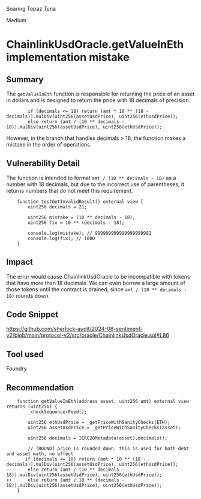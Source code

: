 Soaring Topaz Tuna

Medium

# ChainlinkUsdOracle.getValueInEth implementation mistake

## Summary

The `getValueInEth` function is responsible for returning the price of an asset in dollars and is designed to return the price with 18 decimals of precision.

```solidity
        if (decimals <= 18) return (amt * 10 ** (18 - decimals)).mulDiv(uint256(assetUsdPrice), uint256(ethUsdPrice));
        else return (amt / (10 ** decimals - 18)).mulDiv(uint256(assetUsdPrice), uint256(ethUsdPrice));
```

However, in the branch that handles decimals > 18, the function makes a mistake in the order of operations.

## Vulnerability Detail

The function is intended to format `amt / (10 ** decimals - 18)` as a number with 18 decimals, but due to the incorrect use of parentheses, it returns numbers that do not meet this requirement.

```solidity
    function testGetInvalidResult() external view {
        uint256 decimals = 21;

        uint256 mistake = (10 ** decimals - 18);
        uint256 fix = 10 ** (decimals - 18);

        console.log(mistake); // 999999999999999999982
        console.log(fix); // 1000
    }
```

## Impact

The error would cause ChainlinkUsdOracle to be incompatible with tokens that have more than 18 decimals. We can even borrow a large amount of those tokens until the contract is drained, since `amt / (10 ** decimals - 18)` rounds down.

## Code Snippet

https://github.com/sherlock-audit/2024-08-sentiment-v2/blob/main/protocol-v2/src/oracle/ChainlinkUsdOracle.sol#L86

## Tool used

Foundry

## Recommendation

```solidity
    function getValueInEth(address asset, uint256 amt) external view returns (uint256) {
        _checkSequencerFeed();

        uint256 ethUsdPrice = _getPriceWithSanityChecks(ETH);
        uint256 assetUsdPrice = _getPriceWithSanityChecks(asset);

        uint256 decimals = IERC20Metadata(asset).decimals();

        // [ROUND] price is rounded down. this is used for both debt and asset math, no effect
       if (decimals <= 18) return (amt * 10 ** (18 - decimals)).mulDiv(uint256(assetUsdPrice), uint256(ethUsdPrice));
--      else return (amt / (10 ** decimals - 18)).mulDiv(uint256(assetUsdPrice), uint256(ethUsdPrice));
++      else return (amt / 10 ** (decimals - 18)).mulDiv(uint256(assetUsdPrice), uint256(ethUsdPrice));
    }
```

